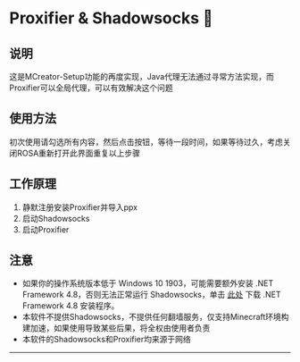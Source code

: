 # Proxifier & Shadowsocks 🚀

## 说明

这是MCreator-Setup功能的再度实现，Java代理无法通过寻常方法实现，而Proxifier可以全局代理，可以有效解决这个问题

## 使用方法

初次使用请勾选所有内容，然后点击按钮，等待一段时间，如果等待过久，考虑关闭ROSA重新打开此界面重复以上步骤

## 工作原理

 1. 静默注册安装Proxifier并导入ppx
 2. 启动Shadowsocks
 3. 启动Proxifier

## 注意

 - 如果你的操作系统版本低于 Windows 10 1903，可能需要额外安装 .NET Framework 4.8，否则无法正常运行 Shadowsocks，单击 [此处](https://download.visualstudio.microsoft.com/download/pr/2d6bb6b2-226a-4baa-bdec-798822606ff1/8494001c276a4b96804cde7829c04d7f/ndp48-x86-x64-allos-enu.exe) 下载 .NET Framework 4.8 安装程序。
 - 本软件不提供Shadowsocks，不提供任何翻墙服务，仅支持Minecraft环境构建加速，如果使用导致某些后果，将全权由使用者负责
 - 本软件的Shadowsocks和Proxifier均来源于网络

---